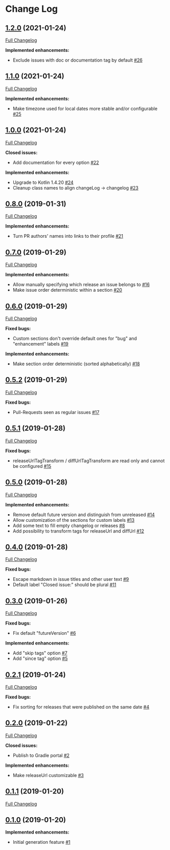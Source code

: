 # Change Log

## [1.2.0](https://github.com/joffrey-bion/gradle-github-changelog/tree/1.2.0) (2021-01-24)
[Full Changelog](https://github.com/joffrey-bion/gradle-github-changelog/compare/1.1.0...1.2.0)

**Implemented enhancements:**

- Exclude issues with doc or documentation tag by default [\#26](https://github.com/joffrey-bion/gradle-github-changelog/issues/26)

## [1.1.0](https://github.com/joffrey-bion/gradle-github-changelog/tree/1.1.0) (2021-01-24)
[Full Changelog](https://github.com/joffrey-bion/gradle-github-changelog/compare/1.0.0...1.1.0)

**Implemented enhancements:**

- Make timezone used for local dates more stable and/or configurable [\#25](https://github.com/joffrey-bion/gradle-github-changelog/issues/25)

## [1.0.0](https://github.com/joffrey-bion/gradle-github-changelog/tree/1.0.0) (2021-01-24)
[Full Changelog](https://github.com/joffrey-bion/gradle-github-changelog/compare/0.8.0...1.0.0)

**Closed issues:**

- Add documentation for every option [\#22](https://github.com/joffrey-bion/gradle-github-changelog/issues/22)

**Implemented enhancements:**

- Upgrade to Kotlin 1.4.20 [\#24](https://github.com/joffrey-bion/gradle-github-changelog/issues/24)
- Cleanup class names to align changeLog \-\> changelog [\#23](https://github.com/joffrey-bion/gradle-github-changelog/issues/23)

## [0.8.0](https://github.com/joffrey-bion/gradle-github-changelog/tree/0.8.0) (2019-01-31)
[Full Changelog](https://github.com/joffrey-bion/gradle-github-changelog/compare/0.7.0...0.8.0)

**Implemented enhancements:**

- Turn PR authors' names into links to their profile [\#21](https://github.com/joffrey-bion/gradle-github-changelog/issues/21)

## [0.7.0](https://github.com/joffrey-bion/gradle-github-changelog/tree/0.7.0) (2019-01-29)
[Full Changelog](https://github.com/joffrey-bion/gradle-github-changelog/compare/0.6.0...0.7.0)

**Implemented enhancements:**

- Allow manually specifying which release an issue belongs to [\#16](https://github.com/joffrey-bion/gradle-github-changelog/issues/16)
- Make issue order deterministic within a section [\#20](https://github.com/joffrey-bion/gradle-github-changelog/issues/20)

## [0.6.0](https://github.com/joffrey-bion/gradle-github-changelog/tree/0.6.0) (2019-01-29)
[Full Changelog](https://github.com/joffrey-bion/gradle-github-changelog/compare/0.5.2...0.6.0)

**Fixed bugs:**

- Custom sections don't override default ones for "bug" and "enhancement" labels [\#19](https://github.com/joffrey-bion/gradle-github-changelog/issues/19)

**Implemented enhancements:**

- Make section order deterministic \(sorted alphabetically\) [\#18](https://github.com/joffrey-bion/gradle-github-changelog/issues/18)

## [0.5.2](https://github.com/joffrey-bion/gradle-github-changelog/tree/0.5.2) (2019-01-29)
[Full Changelog](https://github.com/joffrey-bion/gradle-github-changelog/compare/0.5.1...0.5.2)

**Fixed bugs:**

- Pull\-Requests seen as regular issues [\#17](https://github.com/joffrey-bion/gradle-github-changelog/issues/17)

## [0.5.1](https://github.com/joffrey-bion/gradle-github-changelog/tree/0.5.1) (2019-01-28)
[Full Changelog](https://github.com/joffrey-bion/gradle-github-changelog/compare/0.5.0...0.5.1)

**Fixed bugs:**

- releaseUrlTagTransform / diffUrlTagTransform are read only and cannot be configured [\#15](https://github.com/joffrey-bion/gradle-github-changelog/issues/15)

## [0.5.0](https://github.com/joffrey-bion/gradle-github-changelog/tree/0.5.0) (2019-01-28)
[Full Changelog](https://github.com/joffrey-bion/gradle-github-changelog/compare/0.4.0...0.5.0)

**Implemented enhancements:**

- Remove default future version and distinguish from unreleased [\#14](https://github.com/joffrey-bion/gradle-github-changelog/issues/14)
- Allow customization of the sections for custom labels [\#13](https://github.com/joffrey-bion/gradle-github-changelog/issues/13)
- Add some text to fill empty changelog or releases [\#8](https://github.com/joffrey-bion/gradle-github-changelog/issues/8)
- Add possibility to transform tags for releaseUrl and diffUrl [\#12](https://github.com/joffrey-bion/gradle-github-changelog/issues/12)

## [0.4.0](https://github.com/joffrey-bion/gradle-github-changelog/tree/0.4.0) (2019-01-28)
[Full Changelog](https://github.com/joffrey-bion/gradle-github-changelog/compare/0.3.0...0.4.0)

**Fixed bugs:**

- Escape markdown in issue titles and other user text [\#9](https://github.com/joffrey-bion/gradle-github-changelog/issues/9)
- Default label "Closed issue:" should be plural [\#11](https://github.com/joffrey-bion/gradle-github-changelog/issues/11)

## [0.3.0](https://github.com/joffrey-bion/gradle-github-changelog/tree/0.3.0) (2019-01-26)
[Full Changelog](https://github.com/joffrey-bion/gradle-github-changelog/compare/0.2.1...0.3.0)

**Fixed bugs:**

- Fix default "futureVersion" [\#6](https://github.com/joffrey-bion/gradle-github-changelog/issues/6)

**Implemented enhancements:**

- Add "skip tags" option [\#7](https://github.com/joffrey-bion/gradle-github-changelog/issues/7)
- Add "since tag" option [\#5](https://github.com/joffrey-bion/gradle-github-changelog/issues/5)

## [0.2.1](https://github.com/joffrey-bion/gradle-github-changelog/tree/0.2.1) (2019-01-24)
[Full Changelog](https://github.com/joffrey-bion/gradle-github-changelog/compare/0.2.0...0.2.1)

**Fixed bugs:**

- Fix sorting for releases that were published on the same date [\#4](https://github.com/joffrey-bion/gradle-github-changelog/issues/4)

## [0.2.0](https://github.com/joffrey-bion/gradle-github-changelog/tree/0.2.0) (2019-01-22)
[Full Changelog](https://github.com/joffrey-bion/gradle-github-changelog/compare/0.1.1...0.2.0)

**Closed issues:**

- Publish to Gradle portal [\#2](https://github.com/joffrey-bion/gradle-github-changelog/issues/2)

**Implemented enhancements:**

- Make releaseUrl customizable [\#3](https://github.com/joffrey-bion/gradle-github-changelog/issues/3)

## [0.1.1](https://github.com/joffrey-bion/gradle-github-changelog/tree/0.1.1) (2019-01-20)
[Full Changelog](https://github.com/joffrey-bion/gradle-github-changelog/compare/0.1.0...0.1.1)


## [0.1.0](https://github.com/joffrey-bion/gradle-github-changelog/tree/0.1.0) (2019-01-20)

**Implemented enhancements:**

- Initial generation feature [\#1](https://github.com/joffrey-bion/gradle-github-changelog/issues/1)
